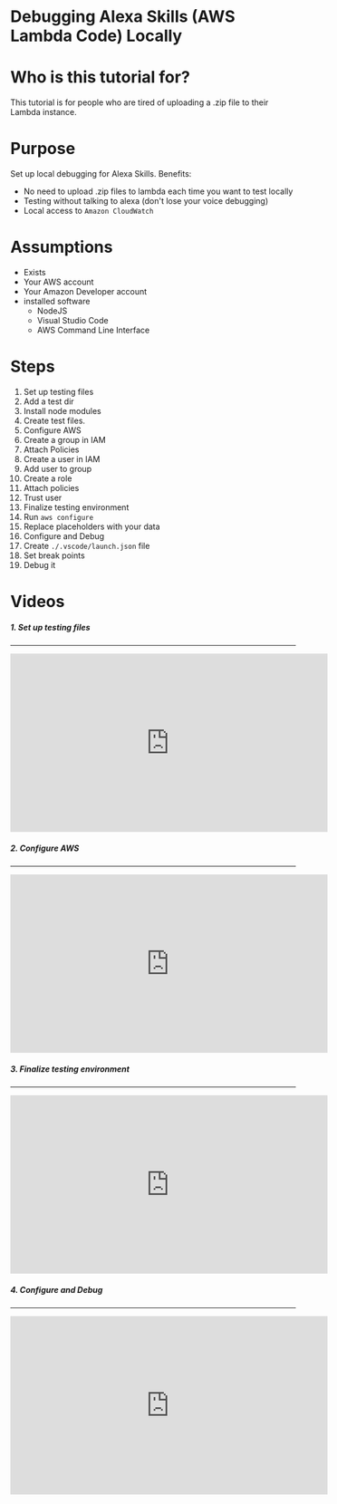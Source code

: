 Debugging Alexa Skills (AWS Lambda Code) Locally
======

# Who is this tutorial for?

This tutorial is for people who are tired of uploading a .zip file to their Lambda instance.

# Purpose

Set up local debugging for Alexa Skills.
Benefits:

* No need to upload .zip files to lambda each time you want to test locally
* Testing without talking to alexa (don't lose your voice debugging)
* Local access to `Amazon CloudWatch`


# Assumptions
* Exists
 * Your AWS account
 * Your Amazon Developer account
* installed software
  * NodeJS
  * Visual Studio Code
  * AWS Command Line Interface

# Steps

1. Set up testing files
  1. Add a test dir
  2. Install node modules
  3. Create test files.
2. Configure AWS
  1. Create a group in IAM
  2. Attach Policies
  3. Create a user in IAM
  4. Add user to group
  5. Create a role
  6. Attach policies
  7. Trust user
3. Finalize testing environment
  1. Run `aws configure`
  2. Replace placeholders with your data
4. Configure and Debug
  1. Create `./.vscode/launch.json` file
  2. Set break points
  3. Debug it

Videos
====
##### 1. Set up testing files
---
<iframe width="560" height="315" src="https://www.youtube.com/embed/pKtSe-2HlZc?ecver=1" frameborder="0" allowfullscreen></iframe>

##### 2. Configure AWS
---
<iframe width="560" height="315" src="https://www.youtube.com/embed/aSk90ks5gfU?ecver=1" frameborder="0" allowfullscreen></iframe>

##### 3. Finalize testing environment
---
<iframe width="560" height="315" src="https://www.youtube.com/embed/IUpg-dbHuUE?ecver=1" frameborder="0" allowfullscreen></iframe>

##### 4. Configure and Debug
---
<iframe width="560" height="315" src="https://www.youtube.com/embed/xbjRRmw3d0k?ecver=1" frameborder="0" allowfullscreen></iframe>

